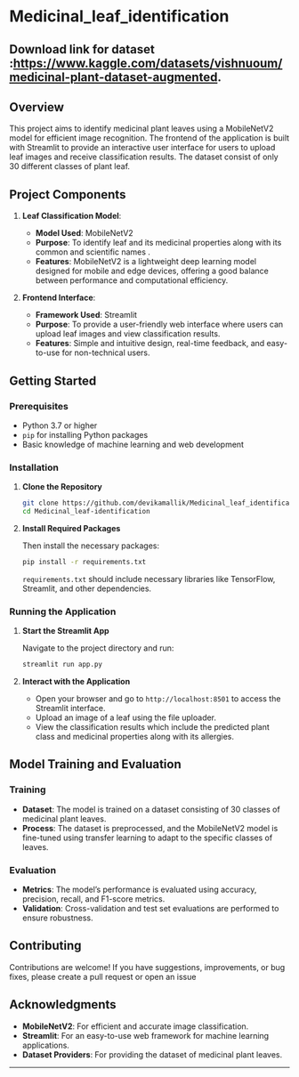 # Medicinal_leaf_identification
Download link  for dataset :https://www.kaggle.com/datasets/vishnuoum/medicinal-plant-dataset-augmented.
--

## Overview

This project aims to identify medicinal plant leaves using a MobileNetV2 model for efficient image recognition. The frontend of the application is built with Streamlit to provide an interactive user interface for users to upload leaf images and receive classification results.
The dataset consist of only 30 different classes of plant leaf.

## Project Components

1. **Leaf Classification Model**: 
   - **Model Used**: MobileNetV2
   - **Purpose**: To identify leaf and its medicinal properties along with its common and scientific names .
   - **Features**: MobileNetV2 is a lightweight deep learning model designed for mobile and edge devices, offering a good balance between performance and computational efficiency.

2. **Frontend Interface**: 
   - **Framework Used**: Streamlit
   - **Purpose**: To provide a user-friendly web interface where users can upload leaf images and view classification results.
   - **Features**: Simple and intuitive design, real-time feedback, and easy-to-use for non-technical users.

## Getting Started

### Prerequisites

- Python 3.7 or higher
- `pip` for installing Python packages
- Basic knowledge of machine learning and web development

### Installation

1. **Clone the Repository**

   ```bash
   git clone https://github.com/devikamallik/Medicinal_leaf_identification.git
   cd Medicinal_leaf-identification
   ```

2. **Install Required Packages** 

   Then install the necessary packages:

   ```bash
   pip install -r requirements.txt
   ```
   `requirements.txt` should include necessary libraries like TensorFlow, Streamlit, and other dependencies.


### Running the Application

1. **Start the Streamlit App**

   Navigate to the project directory and run:

   ```bash
   streamlit run app.py
   ```

2. **Interact with the Application**

   - Open your browser and go to `http://localhost:8501` to access the Streamlit interface.
   - Upload an image of a leaf using the file uploader.
   - View the classification results which include the predicted plant class and medicinal properties along with its allergies.

## Model Training and Evaluation

### Training

- **Dataset**: The model is trained on a dataset consisting of 30 classes of medicinal plant leaves.
- **Process**: The dataset is preprocessed, and the MobileNetV2 model is fine-tuned using transfer learning to adapt to the specific classes of leaves.

### Evaluation

- **Metrics**: The model’s performance is evaluated using accuracy, precision, recall, and F1-score metrics.
- **Validation**: Cross-validation and test set evaluations are performed to ensure robustness.

## Contributing
Contributions are welcome! If you have suggestions, improvements, or bug fixes, please create a pull request or open an issue

## Acknowledgments

- **MobileNetV2**: For efficient and accurate image classification.
- **Streamlit**: For an easy-to-use web framework for machine learning applications.
- **Dataset Providers**: For providing the dataset of medicinal plant leaves.
---
